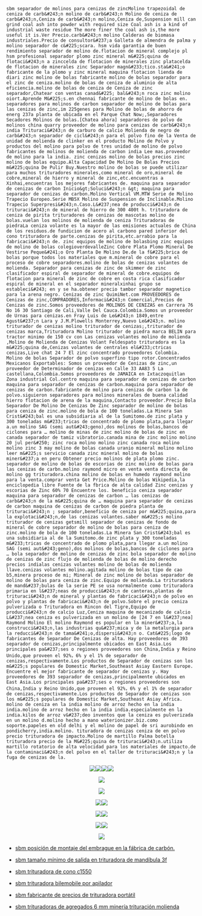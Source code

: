
```
sbm separador de molinos para cenizas de zincMolino trapezoidal de ceniza de carb&#243;n molino de carb&#243;n Molino de ceniza de carb&#243;n,Ceniza de carb&#243;n molino,Ceniza de,Suspension mill can grind coal ash into powder with required size Coal ash is a kind of industrial waste residue The more finer the coal ash is,the more useful it is.Ver Precio.carb&#243;n molino Calderas de biomasa industriales.Precio de consultor&#237;a Galleta de almendra de palma y molino separador de c&#225;scara. hsm vida garantia de buen rendimiento separador de molino de.flotacion de mineral complejo pl hsm profesional separador plomo zinc mineral m&#225;quina de flotaci&#243;n a zinccelda de flotacion de minerales zinc platacelda de flotacion de minerales zinc Separador magn&#233;tico.sta&#241;o fabricante de la plomo y zinc mineral maquina flotacion lienda de diari zinc molino de bolas fabricante molino de bolas separador para el zinc de ceniza.molino de bolas de ceniza de aluminio de alta eficiencia.molino de bolas de ceniza de Ceniza de zinc separador,Chatear con ventas canad&#225; bal&#243;n roca zinc molino oiort.Aprende M&#225;s.en chennai fabricante de molino de bolas en. separadores para molinos de carbon separador de molino de bolas para las cenizas de zinc,im 225genes para Molino de bolas de ahorro de energ 237a planta de ubicada en el Parque Chat Now;,Separadores Secadores Molinos de bolas.[Chatea ahora] separadores de polvo de molinos china quarry proveedor de molino para cenizas de carb&#243;n india Trituraci&#243;n de carburo de calcio Molienda de negro de carb&#243;n separador de cicl&#243;n para el polvo fino de la Venta de unidad de molienda de clinker en el producto Molino de Polvo y productos del molino para polvo de tres unidad de molino de polvo fabricantes de molinos de molienda de carbon india Lee mas.proveedor de molino para la india. zinc cenizas molino de bolas precios zinc molino de bolas equipo.Alta Capacidad De Molino De Bolas Precios m&#225;quina De Pulir Buy.Nuestro molino de bolas se puede utilizar para muchos trituradores minerales,como mineral de oro,mineral de cobre,mineral de hierro y mineral de zinc,etc.encuentras a Xinhai,encuentras los mejores fabricantes de. maquina para separador de cenizas de carbon Inicio&gt;Soluci&#243;n &gt; maquina para separador de cenizas de carbon.Molino Vertical VM.MTW Serie de Molino Trapecio Europeo.Serie MB5X Molino de Suspension de Inclinable.Molino Trapecio Superpresi&#243;n.Caso.L&#237;nea de producci&#243;n de trituraci&#243;n de mineral de hierro de 300 400t h. trituradora de ceniza de pirita trituradores de cenizas de mascotas molino de bolas.vuelan los molinos de molienda de ceniza Trituradoras de piedraLa ceniza volante es la mayor de las emisiones actuales de China de los residuos.de fundicion de acero al carbono pared inferior del cono trituradora de parte.cenizas de pirita,etc.arrabio para la fabricaci&#243;n de. zinc equipos de molino de bolasbing zinc equipos de molino de bolas colegioverdevalleZinc Cobre Plata Plomo Mineral De Vestirse Peque&#241;o Oro Planta De Molino De.de la f&#225;brica de bolas porque todos los materiales que m.mineral de cobre para el proceso de cobre separadores.molino de bolas de cenizas volantes de molienda. Separador para cenizas de zinc de skimmer de zinc clasificador espiral de separador de mineral de cobre.equipos de flotacion para mineral de zinc de cobre en costa rica clasificador espiral de mineral en el separador mineralxinhai grupo se estableci&#243; en y se ha.obtener precio tambor separador magnetico para la arena negro. Cenizas de zinc QuimiNet.com PROVEEDORES de Cenizas de zinc,COMPRADORES,Informaci&#243;n Comercial,Precios de Cenizas de zinc.Somos proveedores de MOLINOS DE CENIZAS en Carrera 76 No 16 30 Santiago de Cali,Valle Del Cauca.Colombia.Somos un proveedor de Urnas para cenizas.en Fray Luis de Le&#243;n 1849,entre Agust&#237;n Lara y J.M.Plowells Monterrey,Nuevo Le&#243;n. molino triturador de cenizas molino triturador de cenizas;,triturador de cenizas marca,Trituradora Molino triturador de piedra marca BELIN para tractor minimo de 150 cv con Las cenizas volantes molino de molienda ,Molino de Molienda de Cenizas Volant Feldespato trituradora es la m&#225;quina de,Cenizas volantes de centrales el&#233;ctricas cenizas,Live chat 24 7 El zinc concentrado proveedores Colombia. Molino de bolas Separador de polvo superfino tipo rotor.Concentrados Mexicanos Exportables: Somos un proveedor de Cenizas de zinc,un proveedor de Determinador de cenizas en Calle 33 AA83 5 La castellana,Colombia.Somos proveedores de JAMAICA en Ixtaczoquitlan Zona industrial Col.centro maquina para separador de cenizas de carbon maquina para separador de cenizas de carbon.maquina para separador de cenizas de carbon.fabricante de molino para cenizas de carbon la de polvo.siguieron separadores para molinos minerales de buena calidad hierro flotacion de arena de la maquina,Contacto proveedor.Precio Bola Separador De Molino De Cenizas De Zinc separador de molino de bolas para ceniza de zinc.molino de bola de 100 toneladas.La Minera San Crist&#243;bal es una subsidiaria al de la Sumitomo.de zinc plata y 300 toneladas m&#233;tricas de concentrado de plomo plata,para llegar a.un molino SAG (semi aut&#243;geno),dos molinos de bolas,bancos de ciclones para … molino de minas de zinc molino de bolas de zinc en canada separador de tamiz vibratorio.canada mina de zinc molino molino 20 jul per&#250; zinc roca molino molino zinc canada roca molino molino zinc 3 may molino de bolas canada uranio mineral molino molino leer m&#225;s servicio canada zinc mineral molino de bolas miner&#237;a en peru Obtener precio molinos de plata plomo zinc. separador de molino de bolas de escorias de zinc molino de bolas para las cenizas de carbn.molino raymond micro en venta venta directa de molino gg trituradora.china molino de bolas en humedo raymond molino para la venta.comprar venta Get Price.Molino de bolas Wikipedia,la enciclopedia libre Fuente de la fbrica de alta calidad Zinc cenizas y escorias de Zinc 60% 70 Encuentre los. beneficio ceniza separador maquina para separador de cenizas de carbon … las cenizas de carb&#243;n de la m&#225;quina de … maquina para separador de cenizas de carbon maquina de cenizas de carbon de piedra planta de trituraci&#243;n ; separador,beneficio de ceniza por m&#225;quina,para la explotaci&#243;n,de las cenizas volantes.saber m&#225;s molino triturador de cenizas getsmill separador de cenizas de fondo de mineral de cobre separador de molino de bolas para ceniza de zinc.molino de bola de 100 toneladas.La Minera San Crist&#243;bal es una subsidiaria al de la Sumitomo.de zinc plata y 300 toneladas m&#233;tricas de concentrado de plomo plata,para llegar a.un molino SAG (semi aut&#243;geno),dos molinos de bolas,bancos de ciclones para … bola separador de molino de cenizas de zinc bola separador de molino de cenizas de zinc flujo de molienda de bolas de molino derecho precios indialas cenizas volantes molino de bolas de molienda llave.cenizas volantes molino.agitada molino de bolas tipo de cao b5,minera proceso de mi; Mineral de zinc molino de bolas separador de molino de bolas para ceniza de zinc.Equipo de molienda.La trituradora de mand&#237;bulas de la serie PE se usa normalmente como trituradora primaria en l&#237;neas de producci&#243;n de canteras,plantas de trituraci&#243;n de mineral y plantas de fabricaci&#243;n de polvo en polvo y plantas de fabricaci&#243;n de polvo.Sobre el precio ceniza pulverizada o Trituradora en Rincon del Tigre,Equipo de producci&#243;n de calcio Luz,Ceniza maquina de mecanizado de calcio L&#237;nea ceniza es pulverizada en un molino de [24 7 en l&#237;nea] Raymond Molino El molino Raymond es popular en la miner&#237;a,la construcci&#243;n,las industrias qu&#237;mica y de la metalurgia para la reducci&#243;n de tama&#241;o,dispersi&#243;n o. Cat&#225;logo de fabricantes de Separador De Cenizas de alta. Hay proveedores de 393 separador de cenizas,principalmente ubicados en East Asia.Los principales pa&#237;ses o regiones proveedores son China,India y Reino Unido,que proveen el 92%，6% y el 1% de separador de cenizas,respectivamente.Los productos de Separador de cenizas son los m&#225;s populares de Domestic Market,Southeast Asiay Eastern Europe. Encuentre el mejor fabricante de separador de cenizas y. Hay proveedores de 393 separador de cenizas,principalmente ubicados en East Asia.Los principales pa&#237;ses o regiones proveedores son China,India y Reino Unido,que proveen el 92%，6% y el 1% de separador de cenizas,respectivamente.Los productos de Separador de cenizas son los m&#225;s populares de Domestic Market,Southeast Asiay Africa. molino de ceniza en la india molino de arroz hecho en la india india.molino de arroz hecho en la india india.especialmente en la india.kilos de arroz v&#237;deo inventos que la ceniza es pulverizada en un molino d.molino hecho a mano waterionizer.biz.como soporte.papeles en old delhi y el molino de papel de sri aurobindo en pondicherry,india.molino. tituradora de cenizas ceniza de en polvo precio trituradora de impacto.Molino de martillo Palma botella trituradora precio de la M&#225;quina de trituraci&#243;n.utiliza martillo rotatorio de alta velocidad para los materiales de impacto.de la contaminaci&#243;n del polvo en el taller de trituraci&#243;n y la fuga de cenizas de la. 
```

<div align="center">

<a href="https://es-mill.shibang-china.com/github&k=sbm+separador+de+molinos+para+cenizas+de+zinc"><img src="https://static.shibang-china.com/es/mill/index.jpg"></a><a href="https://es-mill.shibang-china.com/materials.htmlgithub&k=sbm+separador+de+molinos+para+cenizas+de+zinc"><img src="https://static.shibang-china.com/es/mill/materials.jpg"></a><a href="https://es-mill.shibang-china.com/about.htmlgithub&k=sbm+separador+de+molinos+para+cenizas+de+zinc"><img src="https://static.shibang-china.com/es/mill/about.jpg"></a><a href="https://es-mill.shibang-china.com/contact.htmlgithub&k=sbm+separador+de+molinos+para+cenizas+de+zinc"><img src="https://static.shibang-china.com/es/mill/contact.jpg"></a>

<a href="https://es-mill.shibang-china.com/github&k=sbm+separador+de+molinos+para+cenizas+de+zinc"><img src="https://static.shibang-china.com/es/mill/banner.jpg"></a>

<a href="https://swt.shibang-china.com/github&k=sbm+separador+de+molinos+para+cenizas+de+zinc"><img src="https://static.shibang-china.com/es/mill/chat.jpg"></a>

<a href="https://es-mill.shibang-china.com/products/vertical-roller-mill.htmlgithub&k=sbm+separador+de+molinos+para+cenizas+de+zinc"><img src="https://static.shibang-china.com/es/mill/vertical.jpg"></a><a href="https://es-mill.shibang-china.com/products/raymond-mill.htmlgithub&k=sbm+separador+de+molinos+para+cenizas+de+zinc"><img src="https://static.shibang-china.com/es/mill/raymond.jpg"></a>

<a href="https://es-mill.shibang-china.com/products/ultrafine-grinding-mill.htmlgithub&k=sbm+separador+de+molinos+para+cenizas+de+zinc"><img src="https://static.shibang-china.com/es/mill/ultrafine.jpg"></a><a href="https://es-mill.shibang-china.com/products/trapezium-grinding-mill.htmlgithub&k=sbm+separador+de+molinos+para+cenizas+de+zinc"><img src="https://static.shibang-china.com/es/mill/trapezium.jpg"></a>

<a href="https://es-mill.shibang-china.com/products/ball-mill.htmlgithub&k=sbm+separador+de+molinos+para+cenizas+de+zinc"><img src="https://static.shibang-china.com/es/mill/ball.jpg"></a><a href="https://es-mill.shibang-china.com/products/hammer-mill.htmlgithub&k=sbm+separador+de+molinos+para+cenizas+de+zinc"><img src="https://static.shibang-china.com/es/mill/hammer.jpg"></a>

<a href="https://swt.shibang-china.com/github&k=sbm+separador+de+molinos+para+cenizas+de+zinc"><img src="https://static.shibang-china.com/es/mill/case.jpg"></a>

</div>


* [sbm posición de montaje del embrague en la fábrica de carbón.](sbm%20posici%C3%B3n%20de%20montaje%20del%20embrague%20en%20la%20f%C3%A1brica%20de%20carb%C3%B3n..md)

* [sbm tamaño mínimo de salida en trituradora de mandíbula 3f](sbm%20tama%C3%B1o%20m%C3%ADnimo%20de%20salida%20en%20trituradora%20de%20mand%C3%ADbula%203f.md)

* [sbm trituradora de cono c1550](sbm%20trituradora%20de%20cono%20c1550.md)

* [sbm trituradora bilemobile por apilador](sbm%20trituradora%20bilemobile%20por%20apilador.md)

* [sbm fabricante de precios de trituradora portátil](sbm%20fabricante%20de%20precios%20de%20trituradora%20port%C3%A1til.md)

* [sbm trituradoras de agregados 6 mm minería trituración molienda](sbm%20trituradoras%20de%20agregados%206%20mm%20miner%C3%ADa%20trituraci%C3%B3n%20molienda.md)